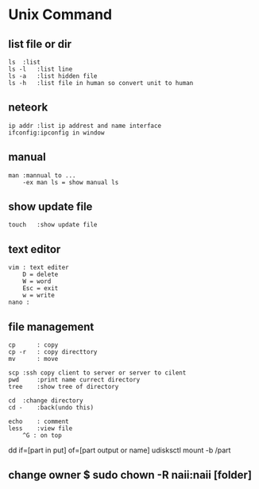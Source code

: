 # Unix Command
## list file or dir
	ls 	:list
	ls -l  	:list line
	ls -a 	:list hidden file
	ls -h 	:list file in human so convert unit to human
## neteork
	ip addr	:list ip addrest and name interface
	ifconfig:ipconfig in window
## manual
	man	:mannual to ...
		-ex man ls = show manual ls
## show update file
	touch	:show update file

## text editor
	vim	: text editer 
		D = delete 
		W = word
		Esc = exit
		w = write
	nano :

## file management
	cp 		: copy
	cp -r 	: copy directtory
	mv		: move

	scp	:ssh copy client to server or server to cilent
	pwd     :print name currect directory
	tree	:show tree of directory

	cd 	:change directory
	cd - 	:back(undo this)

	echo	: comment
	less 	:view file 
		^G : on top
dd if=[part in put] of=[part output or name]
udisksctl mount -b /part

change owner
$ sudo chown -R naii:naii [folder]
-----------------------------







